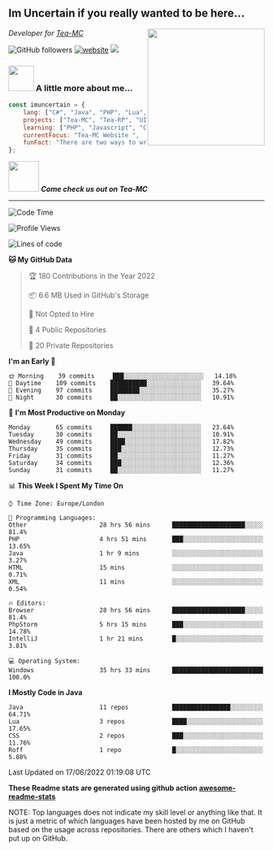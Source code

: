 <h2>Im Uncertain if you really wanted to be here...</h2>
<img align='right' src="https://media.giphy.com/media/M9gbBd9nbDrOTu1Mqx/giphy.gif" width="230">
<p><em>Developer for <a href="https://tea-mc.com/">Tea-MC
</a>
</em></p>

![GitHub followers](https://img.shields.io/github/followers/imuncertain?label=Follow&style=social)
[![website](https://img.shields.io/badge/Website-46a2f1.svg?&style=flat-square&logo=Google-Chrome&logoColor=white&link=https://anmolsingh.me/)](https://tea-mc.com/)
![](https://visitor-badge.glitch.me/badge?page_id=imuncertain.imuncertain)

### <img src="https://clipartix.com/wp-content/uploads/2018/03/thinking-gif-2018-36.gif" width="50"> A little more about me...  

```javascript
const imuncertain = {
    lang: ["C#", "Java", "PHP", "Lua", "Javascript"],
    projects: ["Tea-MC", "Tea-RP", "UINC", "Life"],
    learning: ["PHP", "Javascript", "CSS"],
    currentFocus: "Tea-MC Website ",
    funFact: "There are two ways to write error-free programs; only the third one works"
};
```

<img src="https://tea-mc.com//assets/imgs/logo.png" width="60"> <em><b>Come check us out on Tea-MC</b></em>

---
<!--START_SECTION:waka-->
![Code Time](http://img.shields.io/badge/Code%20Time-0%20secs-blue)

![Profile Views](http://img.shields.io/badge/Profile%20Views-32-blue)

![Lines of code](https://img.shields.io/badge/From%20Hello%20World%20I%27ve%20Written-3%20Million%20lines%20of%20code-blue)

**🐱 My GitHub Data** 

> 🏆 180 Contributions in the Year 2022
 > 
> 📦 6.6 MB Used in GitHub's Storage 
 > 
> 🚫 Not Opted to Hire
 > 
> 📜 4 Public Repositories 
 > 
> 🔑 20 Private Repositories  
 > 
**I'm an Early 🐤** 

```text
🌞 Morning    39 commits     ███░░░░░░░░░░░░░░░░░░░░░░   14.18% 
🌆 Daytime    109 commits    ██████████░░░░░░░░░░░░░░░   39.64% 
🌃 Evening    97 commits     ████████░░░░░░░░░░░░░░░░░   35.27% 
🌙 Night      30 commits     ██░░░░░░░░░░░░░░░░░░░░░░░   10.91%

```
📅 **I'm Most Productive on Monday** 

```text
Monday       65 commits     ██████░░░░░░░░░░░░░░░░░░░   23.64% 
Tuesday      30 commits     ██░░░░░░░░░░░░░░░░░░░░░░░   10.91% 
Wednesday    49 commits     ████░░░░░░░░░░░░░░░░░░░░░   17.82% 
Thursday     35 commits     ███░░░░░░░░░░░░░░░░░░░░░░   12.73% 
Friday       31 commits     ██░░░░░░░░░░░░░░░░░░░░░░░   11.27% 
Saturday     34 commits     ███░░░░░░░░░░░░░░░░░░░░░░   12.36% 
Sunday       31 commits     ██░░░░░░░░░░░░░░░░░░░░░░░   11.27%

```


📊 **This Week I Spent My Time On** 

```text
⌚︎ Time Zone: Europe/London

💬 Programming Languages: 
Other                    28 hrs 56 mins      ████████████████████░░░░░   81.4% 
PHP                      4 hrs 51 mins       ███░░░░░░░░░░░░░░░░░░░░░░   13.65% 
Java                     1 hr 9 mins         ░░░░░░░░░░░░░░░░░░░░░░░░░   3.27% 
HTML                     15 mins             ░░░░░░░░░░░░░░░░░░░░░░░░░   0.71% 
XML                      11 mins             ░░░░░░░░░░░░░░░░░░░░░░░░░   0.54%

🔥 Editors: 
Browser                  28 hrs 56 mins      ████████████████████░░░░░   81.4% 
PhpStorm                 5 hrs 15 mins       ███░░░░░░░░░░░░░░░░░░░░░░   14.78% 
IntelliJ                 1 hr 21 mins        █░░░░░░░░░░░░░░░░░░░░░░░░   3.81%

💻 Operating System: 
Windows                  35 hrs 33 mins      █████████████████████████   100.0%

```

**I Mostly Code in Java** 

```text
Java                     11 repos            ████████████████░░░░░░░░░   64.71% 
Lua                      3 repos             ████░░░░░░░░░░░░░░░░░░░░░   17.65% 
CSS                      2 repos             ███░░░░░░░░░░░░░░░░░░░░░░   11.76% 
Roff                     1 repo              █░░░░░░░░░░░░░░░░░░░░░░░░   5.88%

```



 Last Updated on 17/06/2022 01:19:08 UTC
<!--END_SECTION:waka-->

**These Readme stats are generated using github action [awesome-readme-stats](https://github.com/anmol098/waka-readme-stats)**

NOTE: Top languages does not indicate my skill level or anything like that. It is just a metric of which languages have been hosted by me on GitHub based on the usage across repositories. There are others which I haven't put up on GitHub.
<!--stackedit_data:
eyJoaXN0b3J5IjpbMTI2NjU1ODI4OCwtMTU1MDQ0NTAwOSwtMT
YyMTcyNTA5XX0=
-->
